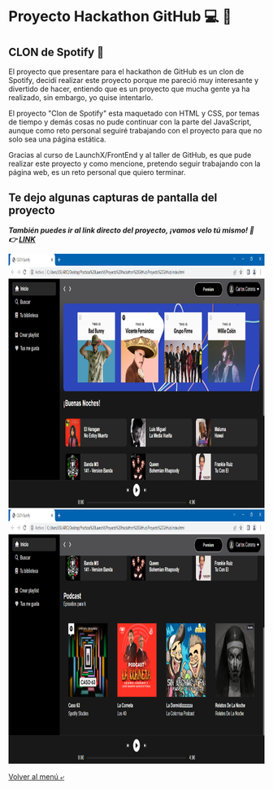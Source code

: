 # Proyecto Hackathon GitHub :computer: :rocket:
## CLON de Spotify :musical_note:
El proyecto que presentare para el hackathon de GitHub es un clon de Spotify, decidí realizar este proyecto
porque me pareció muy interesante y divertido de hacer, entiendo que es un proyecto que mucha gente ya ha realizado, sin embargo, yo quise intentarlo.

El proyecto "Clon de Spotify" esta maquetado con HTML y CSS, por temas de tiempo y demás cosas no pude continuar con la parte del JavaScript, aunque como reto personal seguiré trabajando con el proyecto para que no solo sea una página estática. 

Gracias al curso de LaunchX/FrontEnd y al taller de GitHub, es que pude realizar este proyecto y como mencione, pretendo seguir trabajando con la página web, es un reto personal que quiero terminar.

## Te dejo algunas capturas de pantalla del proyecto

***También puedes ir al link directo del proyecto, ¡vamos velo tú mismo! :eyes: :point_right: [LINK](https://clondespotify.azurewebsites.net)***

<img src="./Image/sp1.PNG" alt="Inicio" height="500">
<img src="./Image/sp2.PNG" alt="Fin" height="500">

[Volver al menú &ldca;](../README.md "Regresar a página principal")